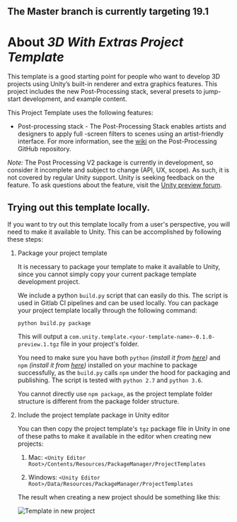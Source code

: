 ## The Master branch is currently targeting 19.1 ##

# About _3D With Extras Project Template_

This template is a good starting point for people who want to develop 3D projects using Unity’s built-in renderer and extra graphics features. This project includes the new 
Post-Processing stack, several presets to jump-start development, and example content.

This Project Template uses the following features:

* Post-processing stack - The Post-Processing Stack enables artists and designers to apply full -screen filters to scenes using an artist-friendly interface. For more information, see the <a href="https://github.com/Unity-Technologies/PostProcessing/wiki">wiki</a>  on the Post-Processing GitHub repository.

*Note:* The Post Processing V2 package is currently in development, so consider it incomplete and subject to change (API, UX, scope). As such, it is not covered by regular Unity support. Unity is seeking feedback on the feature. To ask questions about the feature, visit the <a href="https://forum.unity.com/forums/graphics-experimental-previews.110/?_ga=2.9250101.1048197026.1528313382-1647295365.1509665782">Unity preview forum</a>.

## Trying out this template locally.

If you want to try out this template locally from a user's perspective, you will need to make it available to Unity. This can be accomplished by following these steps:

1. Package your project template

    It is necessary to package your template to make it available to Unity, since you cannot simply copy your current package template development project.

    We include a python `build.py` script that can easily do this. The script is used in Gitlab CI pipelines and can be used locally. You can package your project template locally through the following command:

    ```
    python build.py package
    ```

    This will output a `com.unity.template.<your-template-name>-0.1.0-preview.1.tgz` file in your project's folder.

    You need to make sure you have both `python` _(install it from [here](https://www.python.org/downloads/))_ and `npm` _(install it from [here](https://nodejs.org/en/))_ installed on your machine to package successfully, as the `build.py` calls `npm` under the hood for packaging and publishing. The script is tested with `python 2.7` and `python 3.6`.

    You cannot directly use `npm package`, as the project template folder structure is different from the package folder structure.

1. Include the project template package in Unity editor

    You can then copy the project template's `tgz` package file in Unity in one of these paths to make it available in the editor when creating new projects:

    1. Mac: `<Unity Editor Root>/Contents/Resources/PackageManager/ProjectTemplates`

    1. Windows: `<Unity Editor Root>/Data/Resources/PackageManager/ProjectTemplates`

    The result when creating a new project should be something like this:

    ![Template in new project](Packages/com.unity.template.3dextra/Documentation~/images/template_in_new_project.png)
